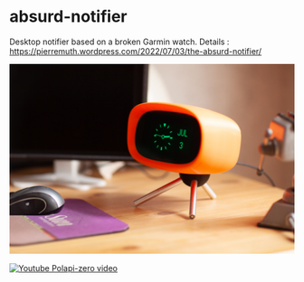 # absurd-notifier

Desktop notifier based on a broken Garmin watch.
Details : https://pierremuth.wordpress.com/2022/07/03/the-absurd-notifier/

![an](IMG_8200.jpg)

[![Youtube Polapi-zero video](https://youtu.be/p4yUZXCd6N4/0.jpg)](https://youtu.be/p4yUZXCd6N4)
